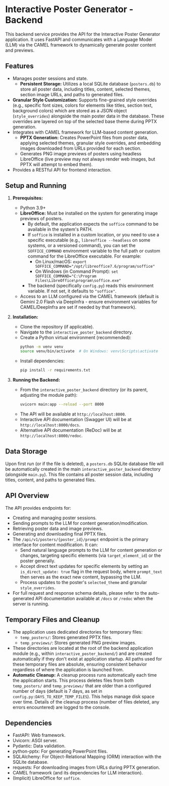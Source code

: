 # Interactive Poster Generator - Backend

This backend service provides the API for the Interactive Poster Generator application. It uses FastAPI and communicates with a Language Model (LLM) via the CAMEL framework to dynamically generate poster content and previews.

## Features

*   Manages poster sessions and state.
    *   **Persistent Storage:** Utilizes a local SQLite database (`posters.db`) to store all poster data, including titles, content, selected themes, section image URLs, and paths to generated files.
*   **Granular Style Customization:** Supports fine-grained style overrides (e.g., specific font sizes, colors for elements like titles, section text, background colors) which are stored as a JSON object (`style_overrides`) alongside the main poster data in the database. These overrides are layered on top of the selected base theme during PPTX generation.
*   Integrates with CAMEL framework for LLM-based content generation.
    *   **PPTX Generation:** Creates PowerPoint files from poster data, applying selected themes, granular style overrides, and embedding images downloaded from URLs provided for each section.
    *   Generates PNG image previews of posters using headless LibreOffice (live preview may not always render web images, but PPTX will attempt to embed them).
*   Provides a RESTful API for frontend interaction.

## Setup and Running

1.  **Prerequisites:**
    *   Python 3.9+
    *   **LibreOffice:** Must be installed on the system for generating image previews of posters.
        *   By default, the application expects the `soffice` command to be available in the system's PATH.
        *   If `soffice` is installed in a custom location, or you need to use a specific executable (e.g., `libreoffice --headless` on some systems, or a versioned command), you can set the `SOFFICE_COMMAND` environment variable to the full path or custom command for the LibreOffice executable. For example:
            *   On Linux/macOS: `export SOFFICE_COMMAND="/opt/libreoffice7.6/program/soffice"`
            *   On Windows (in Command Prompt): `set SOFFICE_COMMAND="C:\Program Files\LibreOffice\program\soffice.exe"`
        *   The backend (specifically `config.py`) reads this environment variable. If not set, it defaults to `"soffice"`.
    *   Access to an LLM configured via the CAMEL framework (default is Gemini 2.0 Flash via DeepInfra - ensure environment variables for CAMEL/DeepInfra are set if needed by that framework).

2.  **Installation:**
    *   Clone the repository (if applicable).
    *   Navigate to the `interactive_poster_backend` directory.
    *   Create a Python virtual environment (recommended):
        ```bash
        python -m venv venv
        source venv/bin/activate  # On Windows: venv\Scripts\activate
        ```
    *   Install dependencies:
        ```bash
        pip install -r requirements.txt
        ```

3.  **Running the Backend:**
    *   From the `interactive_poster_backend` directory (or its parent, adjusting the module path):
        ```bash
        uvicorn main:app --reload --port 8000
        ```
    *   The API will be available at `http://localhost:8000`.
    *   Interactive API documentation (Swagger UI) will be at `http://localhost:8000/docs`.
    *   Alternative API documentation (ReDoc) will be at `http://localhost:8000/redoc`.

## Data Storage

Upon first run (or if the file is deleted), a `posters.db` SQLite database file will be automatically created in the main `interactive_poster_backend` directory (alongside `main.py`). This file contains all poster session data, including titles, content, and paths to generated files.

## API Overview

The API provides endpoints for:
*   Creating and managing poster sessions.
*   Sending prompts to the LLM for content generation/modification.
*   Retrieving poster data and image previews.
*   Generating and downloading final PPTX files.
*   The `/api/v1/posters/{poster_id}/prompt` endpoint is the primary interface for content modification. It can:
    *   Send natural language prompts to the LLM for content generation or changes, targeting specific elements (via `target_element_id`) or the poster generally.
    *   Accept direct text updates for specific elements by setting an `is_direct_update: true` flag in the request body, where `prompt_text` then serves as the exact new content, bypassing the LLM.
    *   Process updates to the poster's `selected_theme` and granular `style_overrides`.
*   For full request and response schema details, please refer to the auto-generated API documentation available at `/docs` or `/redoc` when the server is running.


## Temporary Files and Cleanup

*   The application uses dedicated directories for temporary files:
    *   `temp_posters/`: Stores generated PPTX files.
    *   `temp_previews/`: Stores generated PNG preview images.
*   These directories are located at the root of the backend application module (e.g., within `interactive_poster_backend/`) and are created automatically if they don't exist at application startup. All paths used for these temporary files are absolute, ensuring consistent behavior regardless of where the application is launched from.
*   **Automatic Cleanup:** A cleanup process runs automatically each time the application starts. This process deletes files from both `temp_posters/` and `temp_previews/` that are older than a configured number of days (default is 7 days, as set in `config.py:DAYS_TO_KEEP_TEMP_FILES`). This helps manage disk space over time. Details of the cleanup process (number of files deleted, any errors encountered) are logged to the console.

## Dependencies

*   FastAPI: Web framework.
*   Uvicorn: ASGI server.
*   Pydantic: Data validation.
*   python-pptx: For generating PowerPoint files.
*   SQLAlchemy: For Object-Relational Mapping (ORM) interaction with the SQLite database.
*   requests: For downloading images from URLs during PPTX generation.
*   CAMEL framework (and its dependencies for LLM interaction).
*   (Implicit) LibreOffice for `soffice`.
